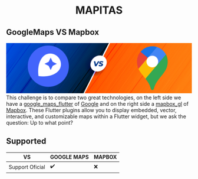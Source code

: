 <H1 align="center">MAPITAS</H1>

## GoogleMaps VS Mapbox

![vs](assets/vs.png)
This challenge is to compare two great technologies, on the left side we have a [google_maps_flutter](https://pub.dev/packages/google_maps_flutter) of [Google](https://developers.google.com/maps) and on the right side a [mapbox_gl](https://pub.dev/packages/mapbox_gl)  of [Mapbox](https://www.mapbox.com/). These Flutter plugins allow you to display embedded, vector, interactive, and customizable maps within a Flutter widget, but we ask the question:
Up to what point?


## Supported 

|       VS         |     GOOGLE MAPS      |       MAPBOX       |
|     ------       |        ------        |       -----        | 
| Support Oficial  | :heavy_check_mark:   | :x:                |





